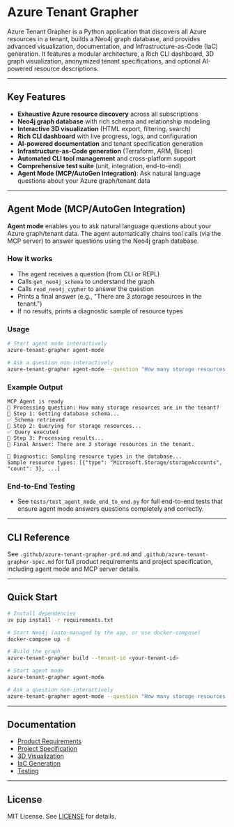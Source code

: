 # Azure Tenant Grapher

Azure Tenant Grapher is a Python application that discovers all Azure resources in a tenant, builds a Neo4j graph database, and provides advanced visualization, documentation, and Infrastructure-as-Code (IaC) generation. It features a modular architecture, a Rich CLI dashboard, 3D graph visualization, anonymized tenant specifications, and optional AI-powered resource descriptions.

---

## Key Features

- **Exhaustive Azure resource discovery** across all subscriptions
- **Neo4j graph database** with rich schema and relationship modeling
- **Interactive 3D visualization** (HTML export, filtering, search)
- **Rich CLI dashboard** with live progress, logs, and configuration
- **AI-powered documentation** and tenant specification generation
- **Infrastructure-as-Code generation** (Terraform, ARM, Bicep)
- **Automated CLI tool management** and cross-platform support
- **Comprehensive test suite** (unit, integration, end-to-end)
- **Agent Mode (MCP/AutoGen Integration)**: Ask natural language questions about your Azure graph/tenant data

---

## Agent Mode (MCP/AutoGen Integration)

**Agent mode** enables you to ask natural language questions about your Azure graph/tenant data. The agent automatically chains tool calls (via the MCP server) to answer questions using the Neo4j graph database.

### How it works

- The agent receives a question (from CLI or REPL)
- Calls `get_neo4j_schema` to understand the graph
- Calls `read_neo4j_cypher` to answer the question
- Prints a final answer (e.g., "There are 3 storage resources in the tenant.")
- If no results, prints a diagnostic sample of resource types

### Usage

```bash
# Start agent mode interactively
azure-tenant-grapher agent-mode

# Ask a question non-interactively
azure-tenant-grapher agent-mode --question "How many storage resources are in the tenant?"
```

### Example Output

```
MCP Agent is ready
🤖 Processing question: How many storage resources are in the tenant?
🔄 Step 1: Getting database schema...
✅ Schema retrieved
🔄 Step 2: Querying for storage resources...
✅ Query executed
🔄 Step 3: Processing results...
🎯 Final Answer: There are 3 storage resources in the tenant.

🔎 Diagnostic: Sampling resource types in the database...
Sample resource types: [{"type": "Microsoft.Storage/storageAccounts", "count": 3}, ...]
```

### End-to-End Testing

- See `tests/test_agent_mode_end_to_end.py` for full end-to-end tests that ensure agent mode answers questions completely and correctly.

---

## CLI Reference

See `.github/azure-tenant-grapher-prd.md` and `.github/azure-tenant-grapher-spec.md` for full product requirements and project specification, including agent mode and MCP server details.

---

## Quick Start

```bash
# Install dependencies
uv pip install -r requirements.txt

# Start Neo4j (auto-managed by the app, or use docker-compose)
docker-compose up -d

# Build the graph
azure-tenant-grapher build --tenant-id <your-tenant-id>

# Start agent mode
azure-tenant-grapher agent-mode

# Ask a question non-interactively
azure-tenant-grapher agent-mode --question "How many storage resources are in the tenant?"
```

---

## Documentation

- [Product Requirements](.github/azure-tenant-grapher-prd.md)
- [Project Specification](.github/azure-tenant-grapher-spec.md)
- [3D Visualization](docs/design/iac_subset_bicep.md)
- [IaC Generation](docs/design/iac_subset_bicep.md)
- [Testing](tests/)

---

## License

MIT License. See [LICENSE](LICENSE) for details.
